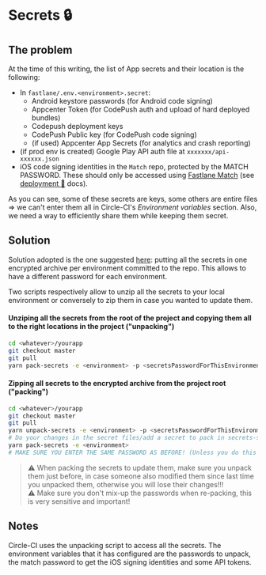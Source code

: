 # Secrets 🔒

## The problem

At the time of this writing, the list of App secrets and their location is the following:

- In `fastlane/.env.<environment>.secret`:
  - Android keystore passwords (for Android code signing)
  - Appcenter Token (for CodePush auth and upload of hard deployed bundles)
  - Codepush deployment keys
  - CodePush Public key (for CodePush code signing)
  - (if used) Appcenter App Secrets (for analytics and crash reporting)
- (if prod env is created) Google Play API auth file at `xxxxxxx/api-xxxxxx.json`
- iOS code signing identities in the `Match` repo, protected by the MATCH PASSWORD. These should only be accessed using [Fastlane Match](https://codesigning.guide/) (see [deployment 🚀](./deployment.md) docs).

As you can see, some of these secrets are keys, some others are entire files => we can't enter them all in Circle-CI's _Environment variables_ section. Also, we need a way to efficiently share them while keeping them secret.

## Solution

Solution adopted is the one suggested [here](https://support.circleci.com/hc/en-us/articles/360006717953-Storing-secret-files-certs-etc-): putting all the secrets in one encrypted archive per environment committed to the repo. This allows to have a different password for each environment.

Two scripts respectively allow to unzip all the secrets to your local environment or conversely to zip them in case you wanted to update them.

#### Unziping all the secrets from the root of the project and copying them all to the right locations in the project ("unpacking")

```sh
cd <whatever>/yourapp
git checkout master
git pull
yarn pack-secrets -e <environment> -p <secretsPasswordForThisEnvironment>
```

#### Zipping all secrets to the encrypted archive from the project root ("packing")

```sh
cd <whatever>/yourapp
git checkout master
git pull
yarn unpack-secrets -e <environment> -p <secretsPasswordForThisEnvironment>
# Do your changes in the secret files/add a secret to pack in secrets-scripts/pack_secrets.sh
yarn pack-secrets -e <environment>
# MAKE SURE YOU ENTER THE SAME PASSWORD AS BEFORE! (Unless you do this specifically to change the password)
```

> ⚠️ When packing the secrets to update them, make sure you unpack them just before, in case someone also modified them since last time you unpacked them, otherwise you will lose their changes!!!  
> ⚠️ Make sure you don't mix-up the passwords when re-packing, this is very sensitive and important!

## Notes

Circle-CI uses the unpacking script to access all the secrets. The environment variables that it has configured are the passwords to unpack, the match password to get the iOS signing identities and some API tokens.
